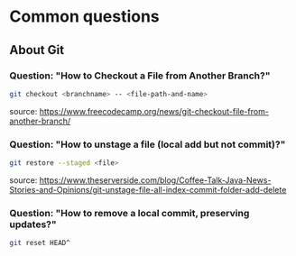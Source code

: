 # Common questions

## About Git

### Question: "How to Checkout a File from Another Branch?"

```sh
git checkout <branchname> -- <file-path-and-name>
```

source: https://www.freecodecamp.org/news/git-checkout-file-from-another-branch/

### Question: "How to unstage a file (local add but not commit)?"

```sh
git restore --staged <file>
```

source: https://www.theserverside.com/blog/Coffee-Talk-Java-News-Stories-and-Opinions/git-unstage-file-all-index-commit-folder-add-delete

### Question: "How to remove a local commit, preserving updates?"

```sh
git reset HEAD^
```

